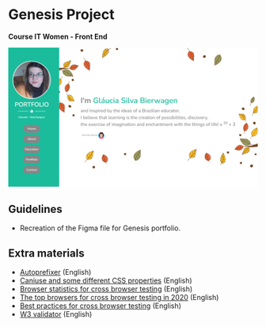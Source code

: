 # Genesis Project
<b> Course IT Women - Front End </b>
<br>
<p align="center">
  <img src="https://github.com/glauciabierwagen/glaucia_portfolio/blob/main/images/readmeimage.png" width="950"  heigth="850"/>
</p>

## Guidelines
- Recreation of the Figma file for Genesis portfolio. 

## Extra materials 

- [Autoprefixer](https://autoprefixer.github.io/) (English) 
- [Caniuse and some different CSS properties](https://caniuse.com/) (English) 
-	[Browser statistics for cross browser testing](https://www.lambdatest.com/blog/35-key-browser-statistics/) (English)  
- [The top browsers for cross browser testing in 2020](https://www.lambdatest.com/blog/browsers-for-cross-browser-testing-2020/) (English) 
- [Best practices for cross browser testing](http://www.devstars.com/blog/cross-browser-testing-best-practices/) (English)  
- [W3 validator](https://validator.w3.org/) (English)  


